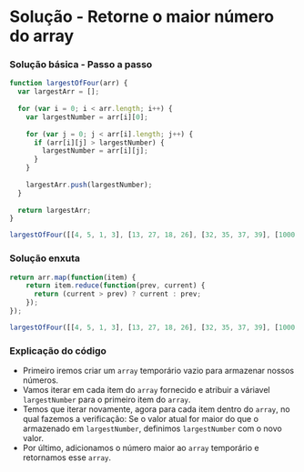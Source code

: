 # Solução - Retorne o maior número do array

### Solução básica - Passo a passo
```javascript
function largestOfFour(arr) {
  var largestArr = [];
  
  for (var i = 0; i < arr.length; i++) {
    var largestNumber = arr[i][0];
    
    for (var j = 0; j < arr[i].length; j++) {
      if (arr[i][j] > largestNumber) {
        largestNumber = arr[i][j];
      }
    }
    
    largestArr.push(largestNumber);
  }
  
  return largestArr;
}

largestOfFour([[4, 5, 1, 3], [13, 27, 18, 26], [32, 35, 37, 39], [1000, 1001, 857, 1]]);
```

### Solução enxuta
```javascript
return arr.map(function(item) {
    return item.reduce(function(prev, current) {
      return (current > prev) ? current : prev;
    });
});

largestOfFour([[4, 5, 1, 3], [13, 27, 18, 26], [32, 35, 37, 39], [1000, 1001, 857, 1]]);
```

### Explicação do código
- Primeiro iremos criar um `array` temporário vazio para armazenar nossos números.
- Vamos iterar em cada item do `array` fornecido e atribuir a váriavel `largestNumber` para o primeiro item do `array`.
- Temos que iterar novamente, agora para cada item dentro do `array`, no qual fazemos a verificação: Se o valor atual for maior do que o armazenado em `largestNumber`, definimos `largestNumber` com o novo valor.
- Por último, adicionamos o número maior ao `array` temporário e retornamos esse `array`.